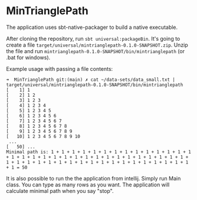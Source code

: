 # MinTrianglePath

The application uses sbt-native-packager to build a native executable.

After cloning the repository, run `sbt universal:packageBin`.
It's going to create a file `target/universal/mintrianglepath-0.1.0-SNAPSHOT.zip`.
Unzip the file and run `mintrianglepath-0.1.0-SNAPSHOT/bin/mintrianglepath` (or .bat for windows).

Example usage with passing a file contents:

```
➜  MinTrianglePath git:(main) ✗ cat ~/data-sets/data_small.txt | target/universal/mintrianglepath-0.1.0-SNAPSHOT/bin/mintrianglepath 
[    1] 1
[    2] 1 2
[    3] 1 2 3
[    4] 1 2 3 4
[    5] 1 2 3 4 5
[    6] 1 2 3 4 5 6
[    7] 1 2 3 4 5 6 7
[    8] 1 2 3 4 5 6 7 8
[    9] 1 2 3 4 5 6 7 8 9
[   10] 1 2 3 4 5 6 7 8 9 10
 ...
[   50] ...
Minimal path is: 1 + 1 + 1 + 1 + 1 + 1 + 1 + 1 + 1 + 1 + 1 + 1 + 1 + 1 + 1 + 1 + 1 + 1 + 1 + 1 + 1 + 1 + 1 + 1 + 1 + 1 + 1 + 1 + 1 + 1 + 1 + 1 + 1 + 1 + 1 + 1 + 1 + 1 + 1 + 1 + 1 + 1 + 1 + 1 + 1 + 1 + 1 + 1 + 1 + 1 = 50
```

It is also possible to run the the application from intellij. Simply run Main class. You can type as many rows as you want. The application will calculate minimal path when you say "stop".